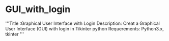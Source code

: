 # GUI_with_login

'''Title :Graphical User Interface with Login
   Description: Creat a Graphical User Interface (GUI) with login in Tikinter python 
   Requerements: Python3.x, tkinter
'''